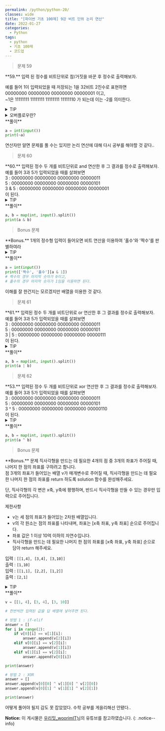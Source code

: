 ```yaml
---
permalink: /python/python-20/
classes: wide
title: "[파이썬 기초 100제] 9강 비트 단위 논리 연산"
date: 2022-01-27
categories:
  - Python
tags:
  - python
  - 기초 100제
  - 코드업
---
```


> 문제 59

<div class="notice--success" markdown="1">
**59.**   
입력 된 정수를 비트단위로 참/거짓을 바꾼 후 정수로 출력해보자.

예를 들어 1이 입력되었을 때 저장되는 1을 32비트 2진수로 표현하면<br>
00000000 00000000 00000000 00000001 이고,<br>
~1은 11111111 11111111 11111111 11111110 가 되는데 이는 -2를 의미한다.
</div>

<details>
<summary>TIP</summary>
<div markdown="1">

비트단위(bitwise)연산자 ' ~ ' 를 붙이면 된다.
(~ : tilde, 틸드라고 읽는다.)

`~` | bitwise not
`&` | bitwise and
`|` | bitwise or
`^` | bitwise xor
`<<` | bitwise left shift
`>>` | bitwise right shift

</div>
</details>

<details>
<summary>오버플로우란?</summary>
<div markdown="1">

컴퓨터에 저장되는 모든 데이터들은 2진수 형태로 바뀌어 저장된다.
0과 1로만 구성되는 비트단위들로 변환되어 저장되는데,
양의 정수는 2진수 형태로 바뀌어 저장되고,
음의 정수는 "2의 보수 표현"방법으로 저장된다.

예를 들어 파이썬에서는 int형(4바이트(byte), 32비트)으로 선언된 변수에 양의 정수 5를 저장하면
5의 2진수 형태인 101이 32비트로 만들어져
00000000 00000000 00000000 00000101
로 저장된다.(공백은 보기 편하도록 임의로 분리)

int 형의 정수 0은
00000000 00000000 00000000 00000000

그리고 -1은 0에서 1을 더 빼고 32비트만 표시하는 형태로
11111111 11111111 11111111 11111111 로 저장된다.

-2는 -1에서 1을 더 빼면 된다.
11111111 11111111 11111111 11111110 로 저장된다.

그래서 int 형으로 선언된 변수에는 최소 -2147483648 을 의미하는
10000000 00000000 00000000 00000000 부터

최대 +2147483647 을 의미하는
01111111 11111111 11111111 11111111 로 저장될 수 있는 것이다.

그렇다면 -2147483648
10000000 00000000 00000000 00000000 에서 1을 더 뺀다면?

01111111 11111111 11111111 11111111 이 된다.
즉 -2147483649 가 아닌 +2147483647 이 되는 것이다.

이러한 것을 "오버플로우(overflow, 넘침)"라고 한다.

이러한 내용을 간단히 표시하면, 정수 n이라고 할 때,

~n = -n - 1
-n = ~n + 1 과 같은 관계로 표현된다.

</div>
</details>

<div class="notice" markdown="1">
**풀이**

```python
a = int(input())
print(~a)
```
연산자만 알면 문제를 풀 수는 있지만 논리 연산에 대해 다시 공부를 해야할 것 같다..
</div>

> 문제 60

<div class="notice--success" markdown="1">
**60.**   
입력된 정수 두 개를 비트단위로 and 연산한 후 그 결과를 정수로 출력해보자.<br>
예를 들어 3과 5가 입력되었을 때를 살펴보면<br>
3 : 00000000 00000000 00000000 00000011<br>
5 : 00000000 00000000 00000000 00000101<br>
3 & 5 : 00000000 00000000 00000000 00000001<br>
이 된다.
</div>

<details>
<summary>TIP</summary>
<div markdown="1">

비트단위(bitwise)연산자 &를 사용하면 된다.(and, ampersand, 앰퍼센드라고 읽는다.)
비트단위 and 연산은 두 비트열이 주어졌을 때, 둘 다 1인 부분의 자리만 1로 만들어주는 것과 같다.

이 연산을 이용하면 어떤 비트열의 특정 부분만 모두 0으로도 만들 수 있는데
192.168.0.31   : 11000000.10101000.00000000.00011111
255.255.255.0 : 11111111.11111111.11111111.00000000

두 개의 ip 주소를 & 연산하면
192.168.0.0 : 110000000.10101000.0000000.00000000 을 계산할 수 있다.

실제로 이 계산은 네트워크에 연결되어 있는 두 개의 컴퓨터가 데이터를 주고받기 위해
같은 네트워크에 있는지 아닌지를 판단하는데 사용된다.

이러한 비트단위 연산은 빠른 계산이 필요한 그래픽처리에서
마스크연산(특정 부분을 가리고 출력하는)을 수행하는 데에도 효과적으로 사용된다

</div>
</details>

<div class="notice" markdown="1">
**풀이**

```python
a, b = map(int, input().split())
print(a & b)
```
</div>

> Bonus 문제

<div class="notice--danger" markdown="1">
**Bonus.**   
1개의 정수형 입력이 들어오면 비트 연산을 이용하여 '홀수'와 '짝수'를 판별하여라
</div>

<details>
<summary>TIP</summary>
<div markdown="1">

'짝수'와 '홀수'를 리스트에 담고 짝수일 때는 '짝수'를, 홀수일 때는 '홀수'를 출력하게 한다.
0이 아닌 어떠한 정수일지라도 1과 비트단위 논리곱(&)을 수행하게 되면 1이 되는 특성을 이용한다.

</div>
</details>

<div class="notice" markdown="1">
**풀이**

```python
a = int(input())
print(['짝수', '홀수'][a & 1])
# 짝수의 경우 마지막 숫자가 0이고,
# 홀수의 경우 마지막 숫자가 1임을 이용하면 된다.
```
이해를 잘 한건지는 모르겠지만 배열을 이용한 것 같다.
</div>

> 문제 61

<div class="notice--success" markdown="1">
**61.**   
입력된 정수 두 개를 비트단위로 or 연산한 후 그 결과를 정수로 출력해보자.<br>
예를 들어 3과 5가 입력되었을 때를 살펴보면<br>
3 : 00000000 00000000 00000000 00000011<br>
5 : 00000000 00000000 00000000 00000101<br>
3 | 5 : 00000000 00000000 00000000 00000111<br>
이 된다.
</div>

<details>
<summary>TIP</summary>
<div markdown="1">

비트단위(bitwise) 연산자 |(or, vertical bar, 버티컬바)를 사용하면 된다.
| 은 파이프(pipe)연산자라고도 불리는 경우가 있다.
비트단위 or 연산은 둘 중 하나라도 1인 자리를 1로 만들어주는 것과 같다.
이러한 비트단위 연산은 빠른 계산이 필요한 그래픽처리에서도 효과적으로 사용된다.

</div>
</details>

<div class="notice" markdown="1">
**풀이**

```python
a, b = map(int, input().split())
print(a | b)
```
</div>

> 문제 62

<div class="notice--success" markdown="1">
**53.**   
입력된 정수 두 개를 비트단위로 xor 연산한 후 그 결과를 정수로 출력해보자.<br>
예를 들어 3과 5가 입력되었을 때를 살펴보면<br>
3 : 00000000 00000000 00000000 00000011<br>
5 : 00000000 00000000 00000000 00000101<br>
3 ^ 5 : 00000000 00000000 00000000 00000110<br>
이 된다.
</div>

<details>
<summary>TIP</summary>
<div markdown="1">

비트단위(bitwise) 연산자 ^(xor, circumflex/caret, 서컴플렉스/카릿)를 사용하면 된다.
주의 ^은 수학식에서 거듭제곱(power)을 나타내는 기호와 모양은 같지만, 파이썬에서는 전혀 다른 배타적 논리합(xor, 서로 다를 때 1)의 의미를 가진다.

![image]({{ site.url }}{{ site.baseurl }}/assets/images/python/05.png){: .align-center}

이러한 비트단위 연산은 빠른 계산이 필요한 그래픽처리에서도 효과적으로 사용된다.

구체적으로 설명하자면,
두 장의 이미지가 겹쳐졌을 때 색이 서로 다른 부분만 처리할 수 있다.
배경이 되는 그림과 배경 위에서 움직이는 그림이 있을 때,
두 그림에서 차이만 골라내 배경 위에서 움직이는 그림의 색으로 바꿔주면
전체 그림을 구성하는 모든 점들의 색을 다시 계산해 입히지 않고
보다 효과적으로 그림을 처리할 수 있게 되는 것이다.
비행기 슈팅게임 등을 상상해보면 된다.

</div>
</details>

<div class="notice" markdown="1">
**풀이**

```python
a, b = map(int, input().split())
print(a ^ b)
```
</div>

> Bonus 문제

<div class="notice--danger" markdown="1">
**Bonus.**   
문제 직사각형을 만드는 데 필요한 4개의 점 중 3개의 좌표가 주어질 때, 나머지 한 점의 좌표를 구하려고 합니다.<br>
점 3개의 좌표가 들어있는 배열 v가 매개변수로 주어질 때, 직사각형을 만드는 데 필요한 나머지 한 점의 좌표를 return 하도록 solution 함수를 완성해주세요.<br>

단, 직사각형의 각 변은 x축, y축에 평행하며, 반드시 직사각형을 만들 수 있는 경우만 입력으로 주어집니다.<br>

제한사항<br>
- v는 세 점의 좌표가 들어있는 2차원 배열입니다.<br>
- v의 각 원소는 점의 좌표를 나타내며, 좌표는 [x축 좌표, y축 좌표] 순으로 주어집니다.<br>
- 좌표 값은 1 이상 10억 이하의 자연수입니다.<br>
- 직사각형을 만드는 데 필요한 나머지 한 점의 좌표를 [x축 좌표, y축 좌표] 순으로 담아 return 해주세요.<br>

입력 : `[[1,4], [3,4], [3,10]]`<br>
출력 : `[1,10]`<br>
입력 : `[[1,1], [2,2], [1,2]]`<br>
출력 : `[2,1]`
</div>

<details>
<summary>TIP</summary>
<div markdown="1">

나머지 한 점의 좌표는 기존에 좌표에서 없는 좌표이니, 1번만 입력된 좌표들을 찾아서 반환해주면 된다.
XOR 연산을 통해 구현할 수도 있으며, 이 경우 코드의 실행 속도가 굉장히 빠르다.

</div>
</details>

<div class="notice" markdown="1">
**풀이**

```python
v = [[1, 4], [3, 4], [3, 10]]

# 한번씩만 입력된 값을 답 배열에 넣어주면 된다.

# 방법 1 : if-elif
answer = []
for i in range(2):
    if v[0][i] == v[1][i]:
        answer.append(v[2][i])
    elif v[0][i] == v[2][i]:
        answer.append(v[1][i])
    elif v[1][i] == v[2][i]:
        answer.append(v[0][i])

print(answer)

# 방법 2 : XOR
answer = []
answer.append(v[0][0] ^ v[1][0] ^ v[2][0])
answer.append(v[0][1] ^ v[1][1] ^ v[2][1])

print(answer)
```
어떻게 풀어야 될지 감도 못 잡았었다. 수학 공부를 게을리해선 안됐다..
</div>

**Notice:** 이 게시물은 [우리밋_woorimIT](https://www.youtube.com/watch?v=7sykajCtgCw&list=PLSK4WsJ8JS4dOszA7Zr8paqI81Mv27tNq&index=2)님의 유튜브를 참고하였습니다.
{: .notice--info}